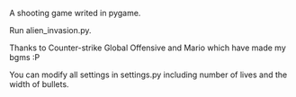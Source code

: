 A shooting game writed in pygame.

Run alien_invasion.py.

Thanks to Counter-strike Global Offensive and Mario which have made my bgms :P

You can modify all settings in settings.py including number of lives and the width of bullets.

